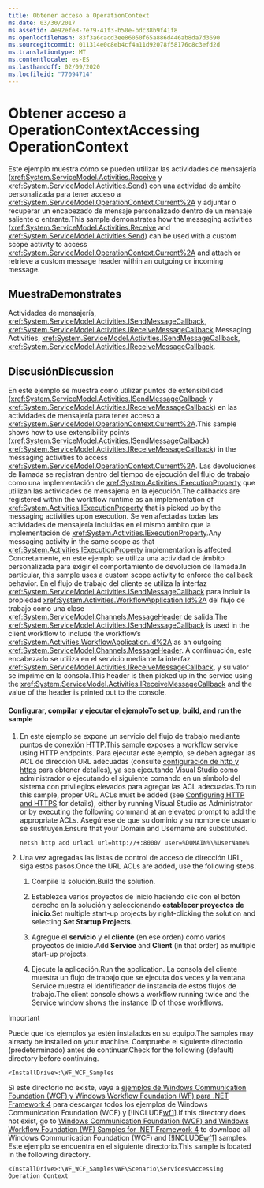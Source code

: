 ```yaml
---
title: Obtener acceso a OperationContext
ms.date: 03/30/2017
ms.assetid: 4e92efe8-7e79-41f3-b50e-bdc38b9f41f8
ms.openlocfilehash: 83f3a6cacd3ee86050f65a886d446ab8da7d3690
ms.sourcegitcommit: 011314e0c8eb4cf4a11d92078f58176c8c3efd2d
ms.translationtype: MT
ms.contentlocale: es-ES
ms.lasthandoff: 02/09/2020
ms.locfileid: "77094714"
---
```

# <a name="accessing-operationcontext"></a><span data-ttu-id="bc683-102">Obtener acceso a OperationContext</span><span class="sxs-lookup"><span data-stu-id="bc683-102">Accessing OperationContext</span></span>
<span data-ttu-id="bc683-103">Este ejemplo muestra cómo se pueden utilizar las actividades de mensajería (<xref:System.ServiceModel.Activities.Receive> y <xref:System.ServiceModel.Activities.Send>) con una actividad de ámbito personalizada para tener acceso a <xref:System.ServiceModel.OperationContext.Current%2A> y adjuntar o recuperar un encabezado de mensaje personalizado dentro de un mensaje saliente o entrante.</span><span class="sxs-lookup"><span data-stu-id="bc683-103">This sample demonstrates how the messaging activities (<xref:System.ServiceModel.Activities.Receive> and <xref:System.ServiceModel.Activities.Send>) can be used with a custom scope activity to access <xref:System.ServiceModel.OperationContext.Current%2A> and attach or retrieve a custom message header within an outgoing or incoming message.</span></span>  
  
## <a name="demonstrates"></a><span data-ttu-id="bc683-104">Muestra</span><span class="sxs-lookup"><span data-stu-id="bc683-104">Demonstrates</span></span>  
 <span data-ttu-id="bc683-105">Actividades de mensajería, <xref:System.ServiceModel.Activities.ISendMessageCallback>, <xref:System.ServiceModel.Activities.IReceiveMessageCallback>.</span><span class="sxs-lookup"><span data-stu-id="bc683-105">Messaging Activities, <xref:System.ServiceModel.Activities.ISendMessageCallback>, <xref:System.ServiceModel.Activities.IReceiveMessageCallback>.</span></span>  
  
## <a name="discussion"></a><span data-ttu-id="bc683-106">Discusión</span><span class="sxs-lookup"><span data-stu-id="bc683-106">Discussion</span></span>  
 <span data-ttu-id="bc683-107">En este ejemplo se muestra cómo utilizar puntos de extensibilidad (<xref:System.ServiceModel.Activities.ISendMessageCallback> y <xref:System.ServiceModel.Activities.IReceiveMessageCallback>) en las actividades de mensajería para tener acceso a <xref:System.ServiceModel.OperationContext.Current%2A>.</span><span class="sxs-lookup"><span data-stu-id="bc683-107">This sample shows how to use extensibility points (<xref:System.ServiceModel.Activities.ISendMessageCallback>) <xref:System.ServiceModel.Activities.IReceiveMessageCallback>) in the messaging activities to access <xref:System.ServiceModel.OperationContext.Current%2A>.</span></span> <span data-ttu-id="bc683-108">Las devoluciones de llamada se registran dentro del tiempo de ejecución del flujo de trabajo como una implementación de <xref:System.Activities.IExecutionProperty> que utilizan las actividades de mensajería en la ejecución.</span><span class="sxs-lookup"><span data-stu-id="bc683-108">The callbacks are registered within the workflow runtime as an implementation of <xref:System.Activities.IExecutionProperty> that is picked up by the messaging activities upon execution.</span></span> <span data-ttu-id="bc683-109">Se ven afectadas todas las actividades de mensajería incluidas en el mismo ámbito que la implementación de <xref:System.Activities.IExecutionProperty>.</span><span class="sxs-lookup"><span data-stu-id="bc683-109">Any messaging activity in the same scope as that <xref:System.Activities.IExecutionProperty> implementation is affected.</span></span> <span data-ttu-id="bc683-110">Concretamente, en este ejemplo se utiliza una actividad de ámbito personalizada para exigir el comportamiento de devolución de llamada.</span><span class="sxs-lookup"><span data-stu-id="bc683-110">In particular, this sample uses a custom scope activity to enforce the callback behavior.</span></span> <span data-ttu-id="bc683-111">En el flujo de trabajo del cliente se utiliza la interfaz <xref:System.ServiceModel.Activities.ISendMessageCallback> para incluir la propiedad <xref:System.Activities.WorkflowApplication.Id%2A> del flujo de trabajo como una clase <xref:System.ServiceModel.Channels.MessageHeader> de salida.</span><span class="sxs-lookup"><span data-stu-id="bc683-111">The <xref:System.ServiceModel.Activities.ISendMessageCallback> is used in the client workflow to include the workflow’s <xref:System.Activities.WorkflowApplication.Id%2A> as an outgoing <xref:System.ServiceModel.Channels.MessageHeader>.</span></span> <span data-ttu-id="bc683-112">A continuación, este encabezado se utiliza en el servicio mediante la interfaz <xref:System.ServiceModel.Activities.IReceiveMessageCallback>, y su valor se imprime en la consola.</span><span class="sxs-lookup"><span data-stu-id="bc683-112">This header is then picked up in the service using the <xref:System.ServiceModel.Activities.IReceiveMessageCallback> and the value of the header is printed out to the console.</span></span>  
  
#### <a name="to-set-up-build-and-run-the-sample"></a><span data-ttu-id="bc683-113">Configurar, compilar y ejecutar el ejemplo</span><span class="sxs-lookup"><span data-stu-id="bc683-113">To set up, build, and run the sample</span></span>  
  
1. <span data-ttu-id="bc683-114">En este ejemplo se expone un servicio del flujo de trabajo mediante puntos de conexión HTTP.</span><span class="sxs-lookup"><span data-stu-id="bc683-114">This sample exposes a workflow service using HTTP endpoints.</span></span> <span data-ttu-id="bc683-115">Para ejecutar este ejemplo, se deben agregar las ACL de dirección URL adecuadas (consulte [configuración de http y https](../../wcf/feature-details/configuring-http-and-https.md) para obtener detalles), ya sea ejecutando Visual Studio como administrador o ejecutando el siguiente comando en un símbolo del sistema con privilegios elevados para agregar las ACL adecuadas.</span><span class="sxs-lookup"><span data-stu-id="bc683-115">To run this sample, proper URL ACLs must be added (see [Configuring HTTP and HTTPS](../../wcf/feature-details/configuring-http-and-https.md) for details), either by running Visual Studio as Administrator or by executing the following command at an elevated prompt to add the appropriate ACLs.</span></span> <span data-ttu-id="bc683-116">Asegúrese de que su dominio y su nombre de usuario se sustituyen.</span><span class="sxs-lookup"><span data-stu-id="bc683-116">Ensure that your Domain and Username are substituted.</span></span>  
  
    ```console  
    netsh http add urlacl url=http://+:8000/ user=%DOMAIN%\%UserName%  
    ```  
  
2. <span data-ttu-id="bc683-117">Una vez agregadas las listas de control de acceso de dirección URL, siga estos pasos.</span><span class="sxs-lookup"><span data-stu-id="bc683-117">Once the URL ACLs are added, use the following steps.</span></span>  
  
    1. <span data-ttu-id="bc683-118">Compile la solución.</span><span class="sxs-lookup"><span data-stu-id="bc683-118">Build the solution.</span></span>  
  
    2. <span data-ttu-id="bc683-119">Establezca varios proyectos de inicio haciendo clic con el botón derecho en la solución y seleccionando **establecer proyectos de inicio**.</span><span class="sxs-lookup"><span data-stu-id="bc683-119">Set multiple start-up projects by right-clicking the solution and selecting **Set Startup Projects**.</span></span>  
  
    3. <span data-ttu-id="bc683-120">Agregue el **servicio** y el **cliente** (en ese orden) como varios proyectos de inicio.</span><span class="sxs-lookup"><span data-stu-id="bc683-120">Add **Service** and **Client** (in that order) as multiple start-up projects.</span></span>  
  
    4. <span data-ttu-id="bc683-121">Ejecute la aplicación.</span><span class="sxs-lookup"><span data-stu-id="bc683-121">Run the application.</span></span> <span data-ttu-id="bc683-122">La consola del cliente muestra un flujo de trabajo que se ejecuta dos veces y la ventana Service muestra el identificador de instancia de estos flujos de trabajo.</span><span class="sxs-lookup"><span data-stu-id="bc683-122">The client console shows a workflow running twice and the Service window shows the instance ID of those workflows.</span></span>  
  
> [!IMPORTANT]
> <span data-ttu-id="bc683-123">Puede que los ejemplos ya estén instalados en su equipo.</span><span class="sxs-lookup"><span data-stu-id="bc683-123">The samples may already be installed on your machine.</span></span> <span data-ttu-id="bc683-124">Compruebe el siguiente directorio (predeterminado) antes de continuar.</span><span class="sxs-lookup"><span data-stu-id="bc683-124">Check for the following (default) directory before continuing.</span></span>  
>   
> `<InstallDrive>:\WF_WCF_Samples`  
>   
> <span data-ttu-id="bc683-125">Si este directorio no existe, vaya a [ejemplos de Windows Communication Foundation (WCF) y Windows Workflow Foundation (WF) para .NET Framework 4](https://www.microsoft.com/download/details.aspx?id=21459) para descargar todos los ejemplos de Windows Communication Foundation (WCF) y [!INCLUDE[wf1](../../../../includes/wf1-md.md)].</span><span class="sxs-lookup"><span data-stu-id="bc683-125">If this directory does not exist, go to [Windows Communication Foundation (WCF) and Windows Workflow Foundation (WF) Samples for .NET Framework 4](https://www.microsoft.com/download/details.aspx?id=21459) to download all Windows Communication Foundation (WCF) and [!INCLUDE[wf1](../../../../includes/wf1-md.md)] samples.</span></span> <span data-ttu-id="bc683-126">Este ejemplo se encuentra en el siguiente directorio.</span><span class="sxs-lookup"><span data-stu-id="bc683-126">This sample is located in the following directory.</span></span>  
>   
> `<InstallDrive>:\WF_WCF_Samples\WF\Scenario\Services\Accessing Operation Context`
